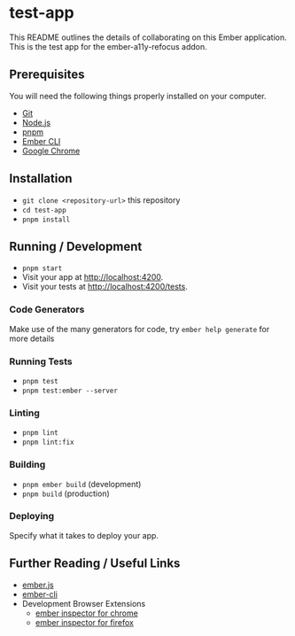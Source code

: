 # test-app

This README outlines the details of collaborating on this Ember application.
This is the test app for the ember-a11y-refocus addon.

## Prerequisites

You will need the following things properly installed on your computer.

- [Git](https://git-scm.com/)
- [Node.js](https://nodejs.org/)
- [pnpm](https://pnpm.io/)
- [Ember CLI](https://cli.emberjs.com/release/)
- [Google Chrome](https://google.com/chrome/)

## Installation

- `git clone <repository-url>` this repository
- `cd test-app`
- `pnpm install`

## Running / Development

- `pnpm start`
- Visit your app at [http://localhost:4200](http://localhost:4200).
- Visit your tests at [http://localhost:4200/tests](http://localhost:4200/tests).

### Code Generators

Make use of the many generators for code, try `ember help generate` for more details

### Running Tests

- `pnpm test`
- `pnpm test:ember --server`

### Linting

- `pnpm lint`
- `pnpm lint:fix`

### Building

- `pnpm ember build` (development)
- `pnpm build` (production)

### Deploying

Specify what it takes to deploy your app.

## Further Reading / Useful Links

- [ember.js](https://emberjs.com/)
- [ember-cli](https://cli.emberjs.com/release/)
- Development Browser Extensions
  - [ember inspector for chrome](https://chrome.google.com/webstore/detail/ember-inspector/bmdblncegkenkacieihfhpjfppoconhi)
  - [ember inspector for firefox](https://addons.mozilla.org/en-US/firefox/addon/ember-inspector/)
